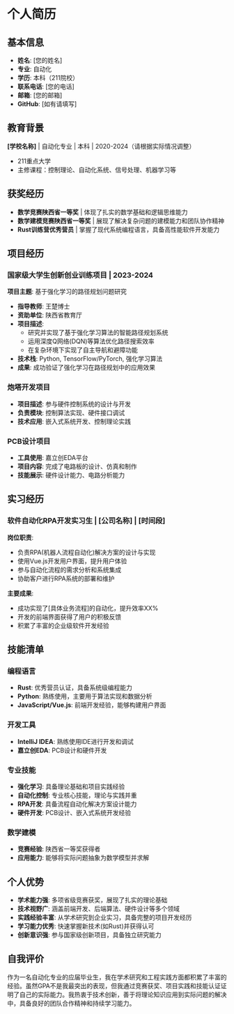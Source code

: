 # 个人简历

## 基本信息
- **姓名**: [您的姓名]
- **专业**: 自动化
- **学历**: 本科（211院校）
- **联系电话**: [您的电话]
- **邮箱**: [您的邮箱]
- **GitHub**: [如有请填写]

## 教育背景
**[学校名称]** | 自动化专业 | 本科 | 2020-2024（请根据实际情况调整）
- 211重点大学
- 主修课程：控制理论、自动化系统、信号处理、机器学习等

## 获奖经历
- **数学竞赛陕西省一等奖** | 体现了扎实的数学基础和逻辑思维能力
- **数学建模竞赛陕西省一等奖** | 展现了解决复杂问题的建模能力和团队协作精神
- **Rust训练营优秀营员** | 掌握了现代系统编程语言，具备高性能软件开发能力

## 项目经历

### 国家级大学生创新创业训练项目 | 2023-2024
**项目主题**: 基于强化学习的路径规划问题研究
- **指导教师**: 王楚博士
- **资助单位**: 陕西省教育厅
- **项目描述**: 
  - 研究并实现了基于强化学习算法的智能路径规划系统
  - 运用深度Q网络(DQN)等算法优化路径搜索效率
  - 在复杂环境下实现了自主导航和避障功能
- **技术栈**: Python, TensorFlow/PyTorch, 强化学习算法
- **成果**: 成功验证了强化学习在路径规划中的应用效果

### 炮塔开发项目
- **项目描述**: 参与硬件控制系统的设计与开发
- **负责模块**: 控制算法实现、硬件接口调试
- **技术应用**: 嵌入式系统开发、控制理论实践

### PCB设计项目
- **工具使用**: 嘉立创EDA平台
- **项目内容**: 完成了电路板的设计、仿真和制作
- **技能展示**: 硬件设计能力、电路分析能力

## 实习经历

### 软件自动化RPA开发实习生 | [公司名称] | [时间段]
**岗位职责**:
- 负责RPA(机器人流程自动化)解决方案的设计与实现
- 使用Vue.js开发用户界面，提升用户体验
- 参与自动化流程的需求分析和系统集成
- 协助客户进行RPA系统的部署和维护

**主要成果**:
- 成功实现了[具体业务流程]的自动化，提升效率XX%
- 开发的前端界面获得了用户的积极反馈
- 积累了丰富的企业级软件开发经验

## 技能清单

### 编程语言
- **Rust**: 优秀营员认证，具备系统级编程能力
- **Python**: 熟练使用，主要用于算法实现和数据分析
- **JavaScript/Vue.js**: 前端开发经验，能够构建用户界面

### 开发工具
- **IntelliJ IDEA**: 熟练使用IDE进行开发和调试
- **嘉立创EDA**: PCB设计和硬件开发

### 专业技能
- **强化学习**: 具备理论基础和项目实践经验
- **自动化控制**: 专业核心技能，理论与实践并重
- **RPA开发**: 具备流程自动化解决方案设计能力
- **硬件开发**: PCB设计、嵌入式系统开发经验

### 数学建模
- **竞赛经验**: 陕西省一等奖获得者
- **应用能力**: 能够将实际问题抽象为数学模型并求解

## 个人优势
- **学术能力强**: 多项省级竞赛获奖，展现了扎实的理论基础
- **技术视野广**: 涵盖前端开发、后端算法、硬件设计等多个领域
- **实践经验丰富**: 从学术研究到企业实习，具备完整的项目开发经历
- **学习能力优秀**: 快速掌握新技术(如Rust)并获得认可
- **创新意识强**: 参与国家级创新项目，具备独立研究能力

## 自我评价
作为一名自动化专业的应届毕业生，我在学术研究和工程实践方面都积累了丰富的经验。虽然GPA不是我最突出的表现，但我通过竞赛获奖、项目实践和技能认证证明了自己的实际能力。我热衷于技术创新，善于将理论知识应用到实际问题的解决中，具备良好的团队合作精神和持续学习能力。